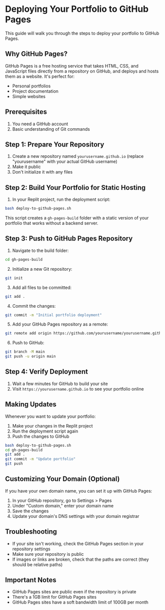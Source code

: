 # Deploying Your Portfolio to GitHub Pages

This guide will walk you through the steps to deploy your portfolio to GitHub Pages.

## Why GitHub Pages?

GitHub Pages is a free hosting service that takes HTML, CSS, and JavaScript files directly from a repository on GitHub, and deploys and hosts them as a website. It's perfect for:

- Personal portfolios
- Project documentation
- Simple websites

## Prerequisites

1. You need a GitHub account
2. Basic understanding of Git commands

## Step 1: Prepare Your Repository

1. Create a new repository named `yourusername.github.io` (replace "yourusername" with your actual GitHub username)
2. Make it public
3. Don't initialize it with any files

## Step 2: Build Your Portfolio for Static Hosting

1. In your Replit project, run the deployment script:

```bash
bash deploy-to-github-pages.sh
```

This script creates a `gh-pages-build` folder with a static version of your portfolio that works without a backend server.

## Step 3: Push to GitHub Pages Repository

1. Navigate to the build folder:

```bash
cd gh-pages-build
```

2. Initialize a new Git repository:

```bash
git init
```

3. Add all files to be committed:

```bash
git add .
```

4. Commit the changes:

```bash
git commit -m "Initial portfolio deployment"
```

5. Add your GitHub Pages repository as a remote:

```bash
git remote add origin https://github.com/yourusername/yourusername.github.io.git
```

6. Push to GitHub:

```bash
git branch -M main
git push -u origin main
```

## Step 4: Verify Deployment

1. Wait a few minutes for GitHub to build your site
2. Visit `https://yourusername.github.io` to see your portfolio online

## Making Updates

Whenever you want to update your portfolio:

1. Make your changes in the Replit project
2. Run the deployment script again
3. Push the changes to GitHub

```bash
bash deploy-to-github-pages.sh
cd gh-pages-build
git add .
git commit -m "Update portfolio"
git push
```

## Customizing Your Domain (Optional)

If you have your own domain name, you can set it up with GitHub Pages:

1. In your GitHub repository, go to Settings > Pages
2. Under "Custom domain," enter your domain name
3. Save the changes
4. Update your domain's DNS settings with your domain registrar

## Troubleshooting

- If your site isn't working, check the GitHub Pages section in your repository settings
- Make sure your repository is public
- If images or links are broken, check that the paths are correct (they should be relative paths)

## Important Notes

- GitHub Pages sites are public even if the repository is private
- There's a 1GB limit for GitHub Pages sites
- GitHub Pages sites have a soft bandwidth limit of 100GB per month
